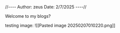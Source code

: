 
//----
Author: zeus
Date: 2/7/2025
----//

Welcome to my blogs?

testing image:
![[Pasted image 20250207010220.png]]